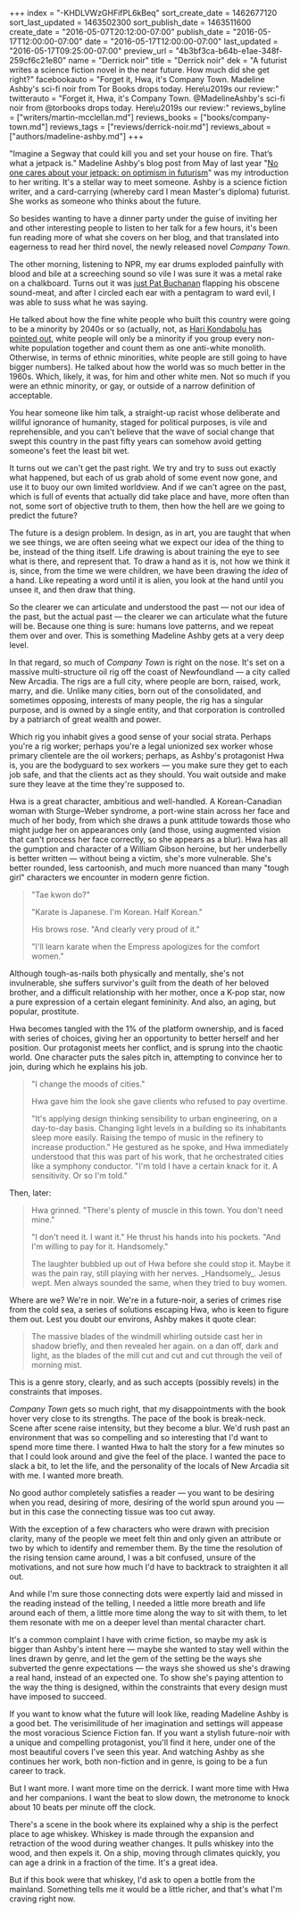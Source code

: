 +++
index = "-KHDLVWzGHFifPL6kBeq"
sort_create_date = 1462677120
sort_last_updated = 1463502300
sort_publish_date = 1463511600
create_date = "2016-05-07T20:12:00-07:00"
publish_date = "2016-05-17T12:00:00-07:00"
date = "2016-05-17T12:00:00-07:00"
last_updated = "2016-05-17T09:25:00-07:00"
preview_url = "4b3bf3ca-b64b-e1ae-348f-259cf6c21e80"
name = "Derrick noir"
title = "Derrick noir"
dek = "A futurist writes a science fiction novel in the near future. How much did she get right?"
facebookauto = "Forget it, Hwa, it's Company Town. Madeline Ashby's sci-fi noir from Tor Books drops today. Here\u2019s our review:"
twitterauto = "Forget it, Hwa, it's Company Town. @MadelineAshby's sci-fi noir from @torbooks drops today. Here\u2019s our review:"
reviews_byline = ["writers/martin-mcclellan.md"]
reviews_books = ["books/company-town.md"]
reviews_tags = ["reviews/derrick-noir.md"]
reviews_about = ["authors/madeline-ashby.md"]
+++

"Imagine a Segway that could kill you and set your house on fire. That’s what a jetpack is." Madeline Ashby's blog post from May of last year "[No one cares about your jetpack: on optimism in futurism](http://madelineashby.com/?p=1809)" was my introduction to her writing. It's a stellar way to meet someone. Ashby is a science fiction writer, and a card-carrying (whereby card I mean Master's diploma) futurist. She works as someone who thinks about the future.

So besides wanting to have a dinner party under the guise of inviting her and other interesting people to listen to her talk for a few hours, it's been fun reading more of what she covers on her blog, and that translated into eagerness to read her third novel, the newly released novel _Company Town_. 

<div class="break"></div>

The other morning, listening to NPR, my ear drums exploded painfully with blood and bile at a screeching sound so vile I was sure it was a metal rake on a chalkboard. Turns out it was [just Pat Buchanan](http://www.npr.org/2016/05/05/476844409/pat-buchanan-on-why-he-shares-trump-s-ideas-on-foreign-policy) flapping his obscene sound-meat, and after I circled each ear with a pentagram to ward evil, I was able to suss what he was saying. 

He talked about how the fine white people who built this country were going to be a minority by 2040s or so (actually, not, as [Hari Kondabolu has pointed out](https://www.youtube.com/watch?v=85fr6nbiMT4), white people will only be a minority if you group every non-white population together and count them as one anti-white monolith. Otherwise, in terms of ethnic minorities, white people are still going to have bigger numbers). He talked about how the world was so much better in the 1960s. Which, likely, it was, for him and other white men. Not so much if you were an ethnic minority, or gay, or outside of a narrow definition of acceptable. 

You hear someone like him talk, a straight-up racist whose deliberate and willful ignorance of humanity, staged for political purposes, is vile and reprehensible, and you can't believe that the wave of social change that swept this country in the past fifty years can somehow avoid getting someone's feet the least bit wet. 

It turns out we can't get the past right. We try and try to suss out exactly what happened, but each of us grab ahold of some event now gone, and use it to buoy our own limited worldview. And if we can't agree on the past, which is full of events that actually did take place and have, more often than not, some sort of objective truth to them, then how the hell are we going to predict the future?

<div class="break"></div>

The future is a design problem. In design, as in art, you are taught that when we see things, we are often seeing what we expect our idea of the thing to be, instead of the thing itself. Life drawing is about training the eye to see what is there, and represent that. To draw a hand as it is, not how we think it is, since, from the time we were children, we have been drawing the *idea* of a hand. Like repeating a word until it is alien, you look at the hand until you unsee it, and then draw that thing. 

So the clearer we can articulate and understood the past &mdash; not our idea of the past, but the actual past &mdash; the clearer we can articulate what the future will be. Because one thing is sure: humans love patterns, and we repeat them over and over. This is something Madeline Ashby gets at a very deep level.

<div class="break"></div>

In that regard, so much of _Company Town_ is right on the nose. It's set on a massive multi-structure oil rig off the coast of Newfoundland &mdash; a city called New Arcadia. The rigs are a full city, where people are born, raised, work, marry, and die. Unlike many cities, born out of the consolidated, and sometimes opposing, interests of many people, the rig has a singular purpose, and is owned by a single entity, and that corporation is controlled by a patriarch of great wealth and power.

Which rig you inhabit gives a good sense of your social strata. Perhaps you're a rig worker; perhaps you're a legal unionized sex worker whose primary clientele are the oil workers; perhaps, as Ashby's protagonist Hwa is, you are the bodyguard to sex workers &mdash; you make sure they get to each job safe, and that the clients act as they should. You wait outside and make sure they leave at the time they're supposed to. 

Hwa is a great character, ambitious and well-handled. A Korean-Canadian woman with Sturge–Weber syndrome, a port-wine stain across her face and much of her body, from which she draws a punk attitude towards those who might judge her on appearances only (and those, using augmented vision that can't process her face correctly, so she appears as a blur). Hwa has all the gumption and character of a William Gibson heroine, but her underbelly is better written — without being a victim, she's more vulnerable. She's better rounded, less cartoonish, and much more nuanced than many "tough girl" characters we encounter in modern genre fiction.

<blockquote>
<p>"Tae kwon do?"</p>

<p>"Karate is Japanese. I'm Korean. Half Korean."</p>

<p>His brows rose. "And clearly very proud of it."</p>

<p>"I'll learn karate when the Empress apologizes for the comfort women."</p>
</blockquote>

Although tough-as-nails both physically and mentally, she's not invulnerable, she suffers survivor's guilt from the death of her beloved brother, and a difficult relationship with her mother, once a K-pop star, now a pure expression of a certain elegant femininity. And also, an aging, but popular, prostitute. 

Hwa becomes tangled with the 1% of the platform ownership, and is faced with series of choices, giving her an opportunity to better herself and her position. Our protagonist meets her conflict, and is sprung into the chaotic world. One character puts the sales pitch in, attempting to convince her to join, during which he explains his job.

<blockquote>
<p>"I change the moods of cities."</p>

<p>Hwa gave him the look she gave clients who refused to pay overtime.</p>

<p>"It's applying design thinking sensibility to urban engineering, on a day-to-day basis. Changing light levels in a building so its inhabitants sleep more easily. Raising the tempo of music in the refinery to increase production." He gestured as he spoke, and Hwa immediately understood that this was part of his work, that he orchestrated cities like a symphony conductor. "I'm told I have a certain knack for it. A sensitivity. Or so I'm told."</p>
</blockquote>

Then, later:

<blockquote>
<p>Hwa grinned. "There's plenty of muscle in this town. You don't need mine."</p>

<p>"I don't need it. I want it." He thrust his hands into his pockets. "And I'm willing to pay for it. Handsomely."</p>

<p>The laughter bubbled up out of Hwa before she could stop it. Maybe it was the pain ray, still playing with her nerves. _Handsomely_. Jesus wept. Men always sounded the same, when they tried to buy women.</p>
</blockquote>

Where are we? We're in noir. We're in a future-noir, a series of crimes rise from the cold sea, a series of solutions escaping Hwa, who is keen to figure them out. Lest you doubt our environs, Ashby makes it quote clear:

<blockquote>
The massive blades of the windmill whirling outside cast her in shadow briefly, and then revealed her again. on a dan off, dark and light, as the blades of the mill cut and cut and cut through the veil of morning mist.
</blockquote>

This is a genre story, clearly, and as such accepts (possibly revels) in the constraints that imposes. 

<div class="break"></div>

_Company Town_ gets so much right, that my disappointments with the book hover very close to its strengths. The pace of the book is break-neck. Scene after scene raise intensity, but they become a blur. We'd rush past an environment that was so compelling and so interesting that I'd want to spend more time there. I wanted Hwa to halt the story for a few minutes so that I could look around and give the feel of the place. I wanted the pace to slack a bit, to let the life, and the personality of the locals of New Arcadia sit with me. I wanted more breath.

No good author completely satisfies a reader &mdash; you want to be desiring when you read, desiring of more, desiring of the world spun around you &mdash; but in this case the connecting tissue was too cut away. 

With the exception of a few characters who were drawn with precision clarity, many of the people we meet felt thin and only given an attribute or two by which to identify and remember them. By the time the resolution of the rising tension came around, I was a bit confused, unsure of the motivations, and not sure how much I'd have to backtrack to straighten it all out. 

And while I'm sure those connecting dots were expertly laid and missed in the reading instead of the telling, I needed a little more breath and life around each of them, a little more time along the way to sit with them, to let them resonate with me on a deeper level than mental character chart.

It's a common complaint I have with crime fiction, so maybe my ask is bigger than Ashby's intent here — maybe she wanted to stay well within the lines drawn by genre, and let the gem of the setting be the ways she subverted the genre expectations — the ways she showed us she's drawing a real hand, instead of an expected one. To show she's paying attention to the way the thing is designed, within the constraints that every design must have imposed to succeed.

<div class="break"></div>

If you want to know what the future will look like, reading Madeline Ashby is a good bet. The verisimilitude of her imagination and settings will appease the most voracious Science Fiction fan. If you want a stylish future-noir with a unique and compelling protagonist, you'll find it here, under one of the most beautiful covers I've seen this year. And watching Ashby as she continues her work, both non-fiction and in genre, is going to be a fun career to track. 

But I want more. I want more time on the derrick. I want more time with Hwa and her companions. I want the beat to slow down, the metronome to knock about 10 beats per minute off the clock. 

There's a scene in the book where its explained why a ship is the perfect place to age whiskey. Whiskey is made through the expansion and retraction of the wood during weather changes. It pulls whiskey into the wood, and then expels it. On a ship, moving through climates quickly, you can age a drink in a fraction of the time. It's a great idea. 

But if this book were that whiskey, I'd ask to open a bottle from the mainland. Something tells me it would be a little richer, and that's what I'm craving right now. 